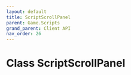 ```yaml
---
layout: default
title: ScriptScrollPanel
parent: Game.Scripts
grand_parent: Client API
nav_order: 26
---
```


<!-- 하단에 독스 내용 작성 -->

# Class ScriptScrollPanel

